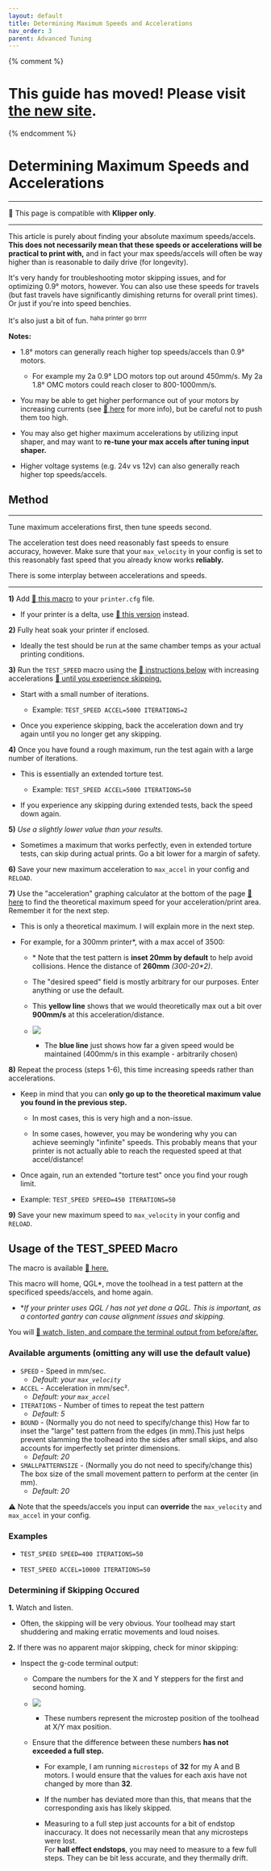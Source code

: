 ```yaml
---
layout: default
title: Determining Maximum Speeds and Accelerations
nav_order: 3
parent: Advanced Tuning
---
```

{% comment %} 
# This guide has moved! Please visit [the new site](http://ellis3dp.com/Print-Tuning-Guide/).
{% endcomment %}
# Determining Maximum Speeds and Accelerations
---
:dizzy: This page is compatible with **Klipper only**.

---

This article is purely about finding your absolute maximum speeds/accels. **This does not necessarily mean that these speeds or accelerations will be practical to print with,** and in fact your max speeds/accels will often be way higher than is reasonable to daily drive (for longevity). 

It's very handy for troubleshooting motor skipping issues, and for optimizing 0.9° motors, however. You can also use these speeds for travels (but fast travels have significantly dimishing returns for overall print times). Or just if you're into speed benchies.

It's also just a bit of fun. <sup>haha printer go brrrr</sup>

**Notes:**

- 1.8° motors can generally reach higher top speeds/accels than 0.9° motors. 

    - For example my 2a 0.9° LDO motors top out around 450mm/s. My 2a 1.8° OMC motors could reach closer to 800-1000mm/s.

- You may be able to get higher performance out of your motors by increasing currents (see [:page_facing_up: here](./determining_motor_currents.md) for more info), but be careful not to push them too high.

- You may also get higher maximum accelerations by utilizing input shaper, and may want to **re-tune your max accels after tuning input shaper.**

- Higher voltage systems (e.g. 24v vs 12v) can also generally reach higher top speeds/accels.

## Method
---

Tune maximum accelerations first, then tune speeds second.

The acceleration test does need reasonably fast speeds to ensure accuracy, however. Make sure that your `max_velocity` in your config is set to this reasonably fast speed that you already know works **reliably.**

There is some interplay between accelerations and speeds. 

---


**1)** Add [:page_facing_up: this macro](http://127.0.0.1:4000/Print-Tuning-Guide/macros/TEST_SPEED.cfg) to your `printer.cfg` file.
- If your printer is a delta, use [:page_facing_up: this version](http://127.0.0.1:4000/Print-Tuning-Guide/macros/TEST_SPEED_DELTA.cfg) instead.

**2)** Fully heat soak your printer if enclosed.
- Ideally the test should be run at the same chamber temps as your actual printing conditions.

**3)** Run the `TEST_SPEED` macro using the [:pushpin: instructions below](#usage-of-the-test_speed-macro) with increasing accelerations [:pushpin: until you experience skipping.](#determining-if-skipping-occured) 
- Start with a small number of iterations.
    - Example: `TEST_SPEED ACCEL=5000 ITERATIONS=2`

- Once you experience skipping, back the acceleration down and try again until you no longer get any skipping.

**4)** Once you have found a rough maximum, run the test again with a large number of iterations.

- This is essentially an extended torture test.
    - Example: `TEST_SPEED ACCEL=5000 ITERATIONS=50`

- If you experience any skipping during extended tests, back the speed down again.

**5)** *Use a slightly lower value than your results.*
- Sometimes a maximum that works perfectly, even in extended torture tests, can skip during actual prints. Go a bit lower for a margin of safety.

**6)** Save your new maximum acceleration to `max_accel` in your config and `RELOAD`.

**7)** Use the "acceleration" graphing calculator at the bottom of the page [:page_facing_up: here](https://blog.prusaprinters.org/calculator_3416/) to find the theoretical maximum speed for your acceleration/print area. Remember it for the next step.

- This is only a theoretical maximum. I will explain more in the next step.

- For example, for a 300mm printer*, with a max accel of 3500:

    - \* Note that the test pattern is **inset 20mm by default** to help avoid collisions. Hence the distance of **260mm** *(300-20\*2)*.

    - The "desired speed" field is mostly arbitrary for our purposes. Enter anything or use the default.

    - This **yellow line** shows that we would theoretically max out a bit over **900mm/s** at this acceleration/distance.
    - ![](./images/determining_max_speeds_accels/TEST_SPEED_Calc.png) 

    
        - The **blue line** just shows how far a given speed would be maintained (400mm/s in this example - arbitrarily chosen)

**8)** Repeat the process (steps 1-6), this time increasing speeds rather than accelerations. 
- Keep in mind that you can **only go up to the theoretical maximum value you found in the previous step.**
    - In most cases, this is very high and a non-issue. 

    - In some cases, however, you may be wondering why you can achieve seemingly "infinite" speeds. This probably means that your printer is not actually able to reach the requested speed at that accel/distance!

- Once again, run an extended "torture test" once you find your rough limit. 
- Example: `TEST_SPEED SPEED=450 ITERATIONS=50`

**9)** Save your new maximum speed to `max_velocity` in your config and `RELOAD`.
## Usage of the TEST_SPEED Macro

The macro is available [:page_facing_up: here.](https://raw.githubusercontent.com/AndrewEllis93/Print-Tuning-Guide/main/macros/TEST_SPEED.cfg)

This macro will home, QGL*, move the toolhead in a test pattern at the specificed speeds/accels, and home again. 
- **If your printer uses QGL / has not yet done a QGL. This is important, as a contorted gantry can cause alignment issues and skipping.*

You will [:pushpin: watch, listen, and compare the terminal output from before/after.](#determining-if-skipping-occured)

### Available arguments (omitting any will use the default value)
- `SPEED` - Speed in mm/sec. 
    - *Default: your `max_velocity`*
- `ACCEL` - Acceleration in mm/sec².
    - *Default: your `max_accel`*
- `ITERATIONS` - Number of times to repeat the test pattern 
    - *Default: 5*
- `BOUND` -  (Normally you do not need to specify/change this) How far to inset the "large" test pattern from the edges (in mm).This just helps prevent slamming the toolhead into the sides after small skips, and also accounts for imperfectly set printer dimensions.
    - *Default: 20*
- `SMALLPATTERNSIZE` -  (Normally you do not need to specify/change this) The box size of the small movement pattern to perform at the center (in mm).
    - *Default: 20*

:warning: Note that the speeds/accels you input can **override** the `max_velocity` and `max_accel` in your config. 

### Examples

- `TEST_SPEED SPEED=400 ITERATIONS=50` 

- `TEST_SPEED ACCEL=10000 ITERATIONS=50` 

### Determining if Skipping Occured

**1.** Watch and listen. 
- Often, the skipping will be very obvious. Your toolhead may start shuddering and making erratic movements and loud noises.

**2.** If there was no apparent major skipping, check for minor skipping:

- Inspect the g-code terminal output:
    - Compare the numbers for the X and Y steppers for the first and second homing.
    - ![](./images/determining_max_speeds_accels/TEST_SPEED_Compare.png) 
        - These numbers represent the microstep position of the toolhead at X/Y max position.

    - Ensure that the difference between these numbers **has not exceeded a full step.**

        - For example, I am running `microsteps` of **32** for my A and B motors. I would ensure that the values for each axis have not changed by more than **32**.

        - If the number has deviated more than this, that means that the corresponding axis has likely skipped.

        - Measuring to a full step just accounts for a bit of endstop inaccuracy. It does not necessarily mean that any microsteps were lost.\
        For **hall effect endstops**, you may need to measure to a few full steps. They can be bit less accurate, and they thermally drift.

